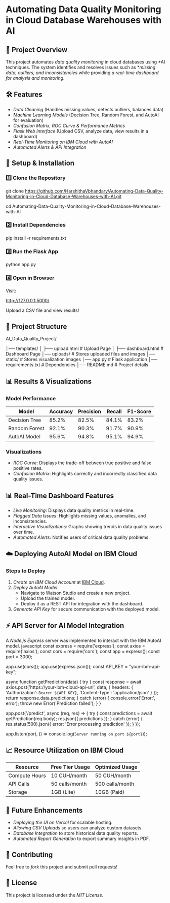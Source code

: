 # Automating Data Quality Monitoring in Cloud Database Warehouses with AI

## 📌 Project Overview
This project automates *data quality monitoring* in cloud databases using *AI techniques. The system identifies and resolves issues such as **missing data, outliers, and inconsistencies* while providing *a real-time dashboard for analysis and monitoring*.

## 🛠️ Features
- *Data Cleaning* (Handles missing values, detects outliers, balances data)
- *Machine Learning Models* (Decision Tree, Random Forest, and AutoAI for evaluation)
- *Confusion Matrix, ROC Curve & Performance Metrics*
- *Flask Web Interface* (Upload CSV, analyze data, view results in a dashboard)
- *Real-Time Monitoring on IBM Cloud with AutoAI*
- *Automated Alerts & API Integration*

## 🚀 Setup & Installation
### 1️⃣ Clone the Repository
git clone https://github.com/HarshithaVbhandary/Automating-Data-Quality-Monitoring-in-Cloud-Database-Warehouses-with-AI.git

  cd Automating-Data-Quality-Monitoring-in-Cloud-Database-Warehouses-with-AI


### 2️⃣ Install Dependencies
pip install -r requirements.txt


### 3️⃣ Run the Flask App
python app.py


### 4️⃣ Open in Browser
Visit:

http://127.0.0.1:5000/

Upload a CSV file and view results!

## 📂 Project Structure


 AI_Data_Quality_Project/

│── templates/
 │   ├── upload.html        # Upload Page
│   ├── dashboard.html     # Dashboard Page
│── uploads/               # Stores uploaded files and images
│── static/                # Stores visualization images
│── app.py                 # Flask application
│── requirements.txt        # Dependencies
│── README.md              # Project details


## 📊 Results & Visualizations
### Model Performance
| Model          | Accuracy | Precision | Recall | F1-Score |
|---------------|----------|----------|--------|----------|
| Decision Tree | 85.2%    | 82.5%    | 84.1%  | 83.2%    |
| Random Forest | 92.1%    | 90.3%    | 91.7%  | 90.9%    |
| AutoAI Model  | 95.6%    | 94.8%    | 95.1%  | 94.9%    |

### Visualizations
- *ROC Curve*: Displays the trade-off between true positive and false positive rates.
- *Confusion Matrix*: Highlights correctly and incorrectly classified data quality issues.

## 📊 Real-Time Dashboard Features
- *Live Monitoring*: Displays data quality metrics in real-time.
- *Flagged Data Issues*: Highlights missing values, anomalies, and inconsistencies.
- *Interactive Visualizations*: Graphs showing trends in data quality issues over time.
- *Automated Alerts*: Notifies users of critical data quality problems.

## ☁️ Deploying AutoAI Model on IBM Cloud
### Steps to Deploy
1. *Create an IBM Cloud Account* at [IBM Cloud](https://cloud.ibm.com/).
2. *Deploy AutoAI Model*:
   - Navigate to Watson Studio and create a new project.
   - Upload the trained model.
   - Deploy it as a REST API for integration with the dashboard.
3. *Generate API Key* for secure communication with the deployed model.

## ⚡ API Server for AI Model Integration
A *Node.js Express* server was implemented to interact with the IBM AutoAI model.
javascript
const express = require('express');
const axios = require('axios');
const cors = require('cors');
const app = express();
const port = 3000;

app.use(cors());
app.use(express.json());
const API_KEY = "your-ibm-api-key";

async function getPrediction(data) {
    try {
        const response = await axios.post('https://your-ibm-cloud-api-url', data, {
            headers: { 'Authorization': `Bearer ${API_KEY}`, 'Content-Type': 'application/json' }
        });
        return response.data.predictions;
    } catch (error) {
        console.error('Error:', error);
        throw new Error('Prediction failed');
    }
}

app.post('/predict', async (req, res) => {
    try {
        const predictions = await getPrediction(req.body);
        res.json({ predictions });
    } catch (error) {
        res.status(500).json({ error: 'Error processing prediction' });
    }
});

app.listen(port, () => console.log(`Server running on port ${port}`));


## 📈 Resource Utilization on IBM Cloud
| Resource         | Free Tier Usage | Optimized Usage |
|-----------------|----------------|-----------------|
| Compute Hours   | 10 CUH/month    | 50 CUH/month    |
| API Calls       | 50 calls/month  | 500 calls/month |
| Storage        | 1GB (Lite)      | 10GB (Paid)     |

## 🔮 Future Enhancements
- *Deploying the UI on Vercel* for scalable hosting.
- *Allowing CSV Uploads* so users can analyze custom datasets.
- *Database Integration* to store historical data quality reports.
- *Automated Report Generation* to export summary insights in PDF.

## 📝 Contributing
Feel free to *fork* this project and submit pull requests!

## 📜 License
This project is licensed under the *MIT License*.
